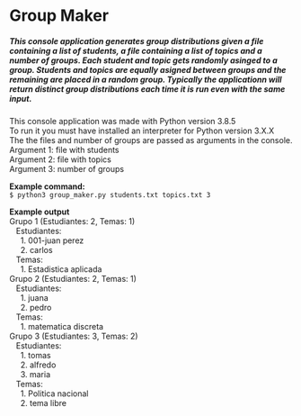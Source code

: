 # Group Maker
##### This console application generates group distributions given a file containing a list of students, a file containing a list of topics and a number of groups. Each student and topic gets randomly asinged to a group. Students and topics are equally asigned between groups and the remaining are placed in a random group. Typically the applicationn will return distinct group distributions each time it is run even with the same input.

This console application was made with Python version 3.8.5  
To run it you must have installed an interpreter for Python version 3.X.X  
The the files and number of groups are passed as arguments in the console.  
Argument 1: file with students  
Argument 2: file with topics  
Argument 3: number of groups  

**Example command:**  
``$ python3 group_maker.py students.txt topics.txt 3``  

**Example output**  
Grupo 1 (Estudiantes: 2, Temas: 1)  
&nbsp;&nbsp;	Estudiantes:  
&nbsp;&nbsp;&nbsp;&nbsp;		1. 001-juan perez  
&nbsp;&nbsp;&nbsp;&nbsp;		2. carlos  
&nbsp;&nbsp;	Temas:  
&nbsp;&nbsp;&nbsp;&nbsp;		1. Estadistica aplicada  
Grupo 2 (Estudiantes: 2, Temas: 1)  
&nbsp;&nbsp;	Estudiantes:  
&nbsp;&nbsp;&nbsp;&nbsp;		1. juana  
&nbsp;&nbsp;&nbsp;&nbsp;		2. pedro  
&nbsp;&nbsp;	Temas:  
&nbsp;&nbsp;&nbsp;&nbsp;		1. matematica discreta  
Grupo 3 (Estudiantes: 3, Temas: 2)  
&nbsp;&nbsp;	Estudiantes:  
&nbsp;&nbsp;&nbsp;&nbsp;		1. tomas  
&nbsp;&nbsp;&nbsp;&nbsp;		2. alfredo  
&nbsp;&nbsp;&nbsp;&nbsp;		3. maria  
&nbsp;&nbsp;	Temas:  
&nbsp;&nbsp;&nbsp;&nbsp;		1. Politica nacional  
&nbsp;&nbsp;&nbsp;&nbsp;		2. tema libre  

